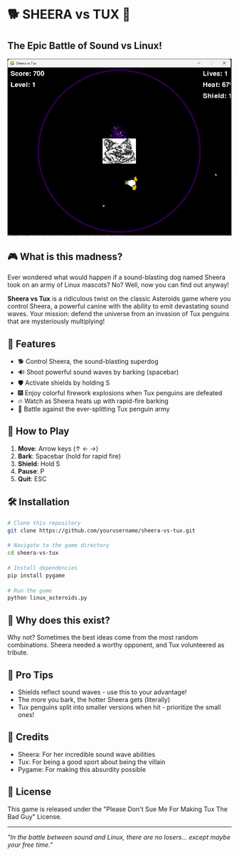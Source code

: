 # 🐕 SHEERA vs TUX 🐧

## The Epic Battle of Sound vs Linux!

![Game Screenshot](assets/SHEERAROIDS.png)

## 🎮 What is this madness?

Ever wondered what would happen if a sound-blasting dog named Sheera took on an army of Linux mascots? No? Well, now you can find out anyway!

**Sheera vs Tux** is a ridiculous twist on the classic Asteroids game where you control Sheera, a powerful canine with the ability to emit devastating sound waves. Your mission: defend the universe from an invasion of Tux penguins that are mysteriously multiplying!

## 🚀 Features

- 🐕 Control Sheera, the sound-blasting superdog
- 🔊 Shoot powerful sound waves by barking (spacebar)
- 🛡️ Activate shields by holding S
- 🎆 Enjoy colorful firework explosions when Tux penguins are defeated
- 🔥 Watch as Sheera heats up with rapid-fire barking
- 🐧 Battle against the ever-splitting Tux penguin army

## 🎯 How to Play

1. **Move**: Arrow keys (↑ ← →)
2. **Bark**: Spacebar (hold for rapid fire)
3. **Shield**: Hold S
4. **Pause**: P
5. **Quit**: ESC



## 🛠️ Installation

```bash
# Clone this repository
git clone https://github.com/yourusername/sheera-vs-tux.git

# Navigate to the game directory
cd sheera-vs-tux

# Install dependencies
pip install pygame

# Run the game
python linux_asteroids.py
```

## 🤔 Why does this exist?

Why not? Sometimes the best ideas come from the most random combinations. Sheera needed a worthy opponent, and Tux volunteered as tribute.

## 🧠 Pro Tips

- Shields reflect sound waves - use this to your advantage!
- The more you bark, the hotter Sheera gets (literally)
- Tux penguins split into smaller versions when hit - prioritize the small ones!

## 🙏 Credits

- Sheera: For her incredible sound wave abilities
- Tux: For being a good sport about being the villain
- Pygame: For making this absurdity possible

## 📜 License

This game is released under the "Please Don't Sue Me For Making Tux The Bad Guy" License.

---

*"In the battle between sound and Linux, there are no losers... except maybe your free time."*
